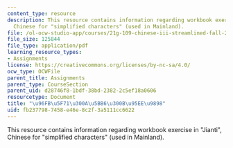 ```yaml
---
content_type: resource
description: This resource contains information regarding workbook exercise in "Jianti",
  Chinese for "simplified characters" (used in Mainland).
file: /ol-ocw-studio-app/courses/21g-109-chinese-iii-streamlined-fall-2005/fb2377987458e46e8c2f3a5111cc6622_MIT21G_109F05_bjFFexerjt.pdf
file_size: 125844
file_type: application/pdf
learning_resource_types:
- Assignments
license: https://creativecommons.org/licenses/by-nc-sa/4.0/
ocw_type: OCWFile
parent_title: Assignments
parent_type: CourseSection
parent_uid: d28746f8-1bdf-38bd-2382-2c5ef18a0606
resourcetype: Document
title: "\u96FB\u5F71\u300A\u5BB6\u300B\u95EE\u9898"
uid: fb237798-7458-e46e-8c2f-3a5111cc6622
---
```

This resource contains information regarding workbook exercise in "Jianti", Chinese for "simplified characters" (used in Mainland).